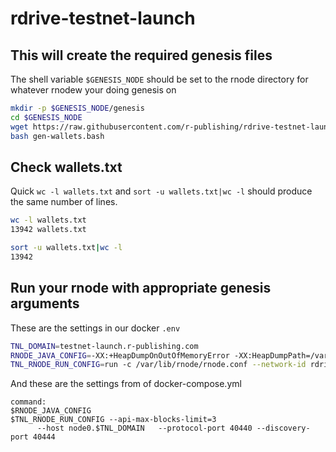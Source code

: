 # rdrive-testnet-launch

## This will create the required genesis files
The shell variable `$GENESIS_NODE` should be set to the rnode directory for whatever rnodew your doing genesis on

```bash
mkdir -p $GENESIS_NODE/genesis
cd $GENESIS_NODE
wget https://raw.githubusercontent.com/r-publishing/rdrive-testnet-launch/master/gen-wallets.bash
bash gen-wallets.bash
```

## Check wallets.txt
Quick `wc -l wallets.txt` and `sort -u wallets.txt|wc -l` should produce the same number of lines.
```bash
wc -l wallets.txt
13942 wallets.txt
```
```bash
sort -u wallets.txt|wc -l
13942
```


## Run your rnode with appropriate genesis arguments
These are the settings in our docker `.env`
```bash
TNL_DOMAIN=testnet-launch.r-publishing.com
RNODE_JAVA_CONFIG=-XX:+HeapDumpOnOutOfMemoryError -XX:HeapDumpPath=/var/lib/rnode/heapdump_OOM.hprof -XX:+ExitOnOutOfMemoryError -XX:ErrorFile=/var/lib/rnode/hs_err.log -Dlogback.configurationFile=/var/lib/rnode/logback.xml -XX:MaxDirectMemorySize=1g -J-Xmx24g
TNL_RNODE_RUN_CONFIG=run -c /var/lib/rnode/rnode.conf --network-id rdrive-testnet --shard-name rdrive-testnet-launch --fault-tolerance-threshold -1 --synchrony-constraint-threshold 0.99 --no-upnp --finalization-rate 1  --max-number-of-parents 1
```
And these are the settings from of docker-compose.yml
```
command:
$RNODE_JAVA_CONFIG
$TNL_RNODE_RUN_CONFIG --api-max-blocks-limit=3
      --host node0.$TNL_DOMAIN   --protocol-port 40440 --discovery-port 40444
```
